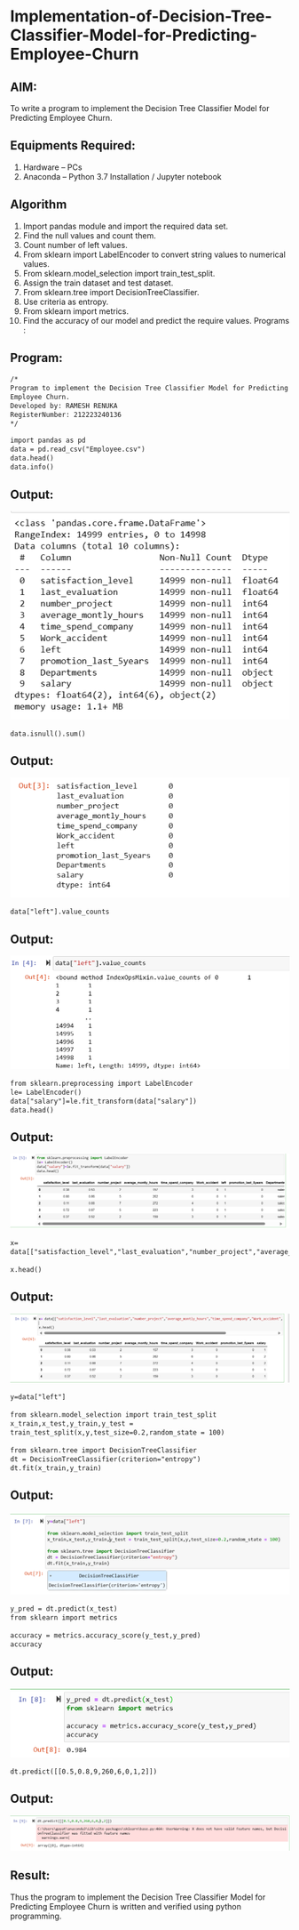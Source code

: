 # Implementation-of-Decision-Tree-Classifier-Model-for-Predicting-Employee-Churn

## AIM:
To write a program to implement the Decision Tree Classifier Model for Predicting Employee Churn.

## Equipments Required:
1. Hardware – PCs
2. Anaconda – Python 3.7 Installation / Jupyter notebook

## Algorithm
1. Import pandas module and import the required data set.
2. Find the null values and count them.
3. Count number of left values.
4. From sklearn import LabelEncoder to convert string values to numerical values.
5. From sklearn.model_selection import train_test_split.
6. Assign the train dataset and test dataset.
7. From sklearn.tree import DecisionTreeClassifier.
8. Use criteria as entropy.
9. From sklearn import metrics.
10. Find the accuracy of our model and predict the require values.
Programs :
## Program:
```
/*
Program to implement the Decision Tree Classifier Model for Predicting Employee Churn.
Developed by: RAMESH RENUKA
RegisterNumber: 212223240136 
*/
```
```
import pandas as pd
data = pd.read_csv("Employee.csv")
data.head()
data.info()
```
## Output:
![alt text](1..png)

```
data.isnull().sum()
```
## Output:
![alt text](2..png)

```
data["left"].value_counts
```
## Output:
![alt text](3..png)

```
from sklearn.preprocessing import LabelEncoder
le= LabelEncoder()
data["salary"]=le.fit_transform(data["salary"])
data.head()
```
## Output:
![alt text](4..png)

```
x= data[["satisfaction_level","last_evaluation","number_project","average_montly_hours","time_spend_company","Work_accident","promotion_last_5years","salary"]]

x.head()
```
## Output:
![alt text](5..png)

```
y=data["left"]

from sklearn.model_selection import train_test_split
x_train,x_test,y_train,y_test = train_test_split(x,y,test_size=0.2,random_state = 100)

from sklearn.tree import DecisionTreeClassifier
dt = DecisionTreeClassifier(criterion="entropy")
dt.fit(x_train,y_train)
```
## Output:
![alt text](6..png)

```
y_pred = dt.predict(x_test)
from sklearn import metrics

accuracy = metrics.accuracy_score(y_test,y_pred)
accuracy
```
## Output:
![alt text](7..png)

```
dt.predict([[0.5,0.8,9,260,6,0,1,2]])
```
## Output:
![alt text](8..png)


## Result:
Thus the program to implement the  Decision Tree Classifier Model for Predicting Employee Churn is written and verified using python programming.
